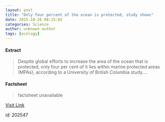 ```yaml
---
layout: post
title: "Only four percent of the ocean is protected, study shows"
date: 2015-10-26 08:15:02
categories: Science
author: unknown author
tags: [ecology]
---
```



#### Extract
>Despite global efforts to increase the area of the ocean that is protected, only four per cent of it lies within marine protected areas (MPAs), according to a University of British Columbia study....

#### Factsheet
>factsheet unavailable

[Visit Link](http://phys.org/news/2015-10-percent-ocean.html)

id:  202547
